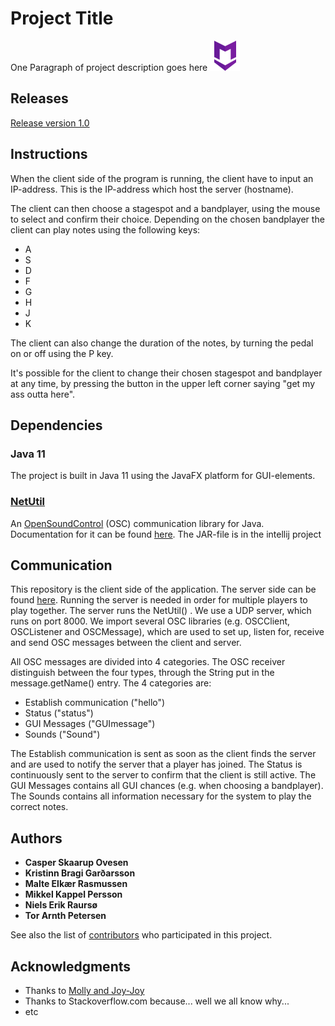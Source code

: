 # Project Title

One Paragraph of project description goes here
![alt text](https://github.com/adam-p/markdown-here/raw/master/src/common/images/icon48.png "Logo Title Text 1")

## Releases 
[Release version 1.0](somelink)

## Instructions
When the client side of the program is running, the client have to input an IP-address. 
This is the IP-address which host the server (hostname).

The client can then choose a stagespot and a bandplayer, using the mouse to select and confirm their choice. 
Depending on the chosen bandplayer the client can play notes using the following keys:
* A
* S
* D
* F
* G
* H
* J
* K

The client can also change the duration of the notes, by turning the pedal on or off using the 
P key.

It's possible for the client to change their chosen stagespot and bandplayer at any time,
 by pressing the button in the upper left corner saying "get my ass outta here". 


## Dependencies

### Java 11
The project is built in Java 11 using the JavaFX platform for GUI-elements.
 
### [NetUtil](https://github.com/Sciss/NetUtil)
An [OpenSoundControl](http://opensoundcontrol.org/introduction-osc) (OSC) communication library for Java. Documentation for it can be found [here](https://www.sciss.de/netutil/doc/api/index.html). The JAR-file is in the intellij project

## Communication

This repository is the client side of the application. The server side can be found [here](https://github.com/malteerasmussen/P3_G6_Miniproject_Server).
Running the server is needed in order for multiple players to play together. The server runs the NetUtil() . 
We use a UDP server, which runs on port 8000. We import several OSC libraries (e.g. OSCClient, OSCListener and OSCMessage), 
which are used to set up, listen for, receive and send OSC messages between the client and server. 

All OSC messages are divided into 4 categories. The OSC receiver distinguish between the four types, 
through the String put in the message.getName() entry. The 4 categories are:
* Establish communication ("hello")
* Status ("status")
* GUI Messages ("GUImessage")
* Sounds ("Sound")

The Establish communication is sent as soon as the client finds the server 
and are used to notify the server that a player has joined.
The Status is continuously sent to the server to confirm that the client is still active.
The GUI Messages contains all GUI chances (e.g. when choosing a bandplayer).
The Sounds contains all information necessary for the system to play the correct notes.

## Authors
* **Casper Skaarup Ovesen**
* **Kristinn Bragi Garðarsson**
* **Malte Elkær Rasmussen** 
* **Mikkel Kappel Persson**
* **Niels Erik Raursø**
* **Tor Arnth Petersen**

See also the list of [contributors](https://github.com/lmadza18/P3_G6_Miniproject_Client/contributors) who participated in this project.


## Acknowledgments

* Thanks to [Molly and Joy-Joy](https://www.goatslive.com/)
* Thanks to Stackoverflow.com because... well we all know why...
* etc
